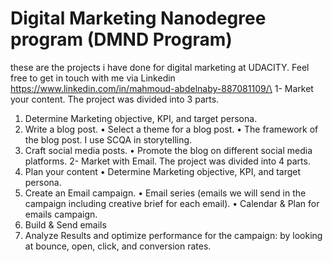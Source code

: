 # Digital Marketing Nanodegree program (DMND Program)
these are the projects i have done for digital marketing at UDACITY. Feel free to get in touch with me via Linkedin https://www.linkedin.com/in/mahmoud-abdelnaby-887081109/\
1- Market your content. The project was divided into 3 parts.
1) Determine Marketing objective, KPI, and target persona.
2) Write a blog post.
•	Select a theme for a blog post.
•	The framework of the blog post. I use SCQA in storytelling.
3) Craft social media posts.
•	Promote the blog on different social media platforms.
2- Market with Email. The project was divided into 4 parts.
1) Plan your content
•	Determine Marketing objective, KPI, and target persona.
2) Create an Email campaign.
•	Email series (emails we will send in the campaign including creative brief for each email).
•	Calendar & Plan for emails campaign.
3) Build & Send emails
4) Analyze Results and optimize performance for the campaign: by looking at bounce, open, click, and conversion rates.

